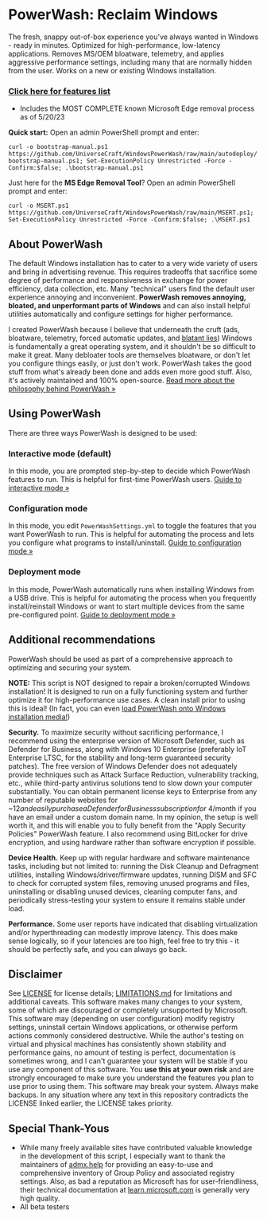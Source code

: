 # PowerWash: Reclaim Windows
The fresh, snappy out-of-box experience you've always wanted in Windows - ready in minutes. Optimized for high-performance, low-latency applications. Removes MS/OEM bloatware, telemetry, and applies aggressive performance settings, including many that are normally hidden from the user. Works on a new or existing Windows installation.

### [Click here for features list](https://universecraft.github.io/WindowsPowerWash/docs/features)
* Includes the MOST COMPLETE known Microsoft Edge removal process as of 5/20/23

**Quick start:** Open an admin PowerShell prompt and enter:

```curl -o bootstrap-manual.ps1 https://github.com/UniverseCraft/WindowsPowerWash/raw/main/autodeploy/bootstrap-manual.ps1; Set-ExecutionPolicy Unrestricted -Force -Confirm:$false; .\bootstrap-manual.ps1```

Just here for the **MS Edge Removal Tool**? Open an admin PowerShell prompt and enter:

```curl -o MSERT.ps1 https://github.com/UniverseCraft/WindowsPowerWash/raw/main/MSERT.ps1; Set-ExecutionPolicy Unrestricted -Force -Confirm:$false; .\MSERT.ps1```

## About PowerWash

The default Windows installation has to cater to a very wide variety of users and bring in advertising revenue. This requires tradeoffs that sacrifice some degree of performance and responsiveness in exchange for power efficiency, data collection, etc. Many "technical" users find the default user experience annoying and inconvenient. **PowerWash removes annoying, bloated, and unperformant parts of Windows** and can also install helpful utilities automatically and configure settings for higher performance.

I created PowerWash because I believe that underneath the cruft (ads, bloatware, telemetry, forced automatic updates, and [blatant lies](https://universecraft.github.io/WindowsPowerWash/docs/windows-lies)) Windows is fundamentally a great operating system, and it shouldn't be so difficult to make it great. Many debloater tools are themselves bloatware, or don't let you configure things easily, or just don't work. PowerWash takes the good stuff from what's already been done and adds even more good stuff. Also, it's actively maintained and 100% open-source. [Read more about the philosophy behind PowerWash »](https://universecraft.github.io/WindowsPowerWash/docs/philosophy)



## Using PowerWash
There are three ways PowerWash is designed to be used:

### Interactive mode (default)
In this mode, you are prompted step-by-step to decide which PowerWash features to run.
This is helpful for first-time PowerWash users.
[Guide to interactive mode »](https://universecraft.github.io/WindowsPowerWash/docs/usage/interactive)

### Configuration mode
In this mode, you edit `PowerWashSettings.yml` to toggle the features that you want PowerWash to run.
This is helpful for automating the process and lets you configure what programs to install/uninstall.
[Guide to configuration mode »](https://universecraft.github.io/WindowsPowerWash/docs/usage/config)

### Deployment mode
In this mode, PowerWash automatically runs when installing Windows from a USB drive.
This is helpful for automating the process when you frequently install/reinstall Windows or want to start multiple devices from the same pre-configured point.
[Guide to deployment mode »](https://universecraft.github.io/WindowsPowerWash/docs/usage/deployment)

## Additional recommendations
PowerWash should be used as part of a comprehensive approach to optimizing and securing your system.

**NOTE:** This script is NOT designed to repair a broken/corrupted Windows installation! It is designed to run on a fully functioning system and further optimize it for high-performance use cases. A clean install prior to using this is ideal! (In fact, you can even [load PowerWash onto Windows installation media!](https://universecraft.github.io/WindowsPowerWash/docs/usage/deployment))

**Security.** To maximize security without sacrificing performance, I recommend using the enterprise version of Microsoft Defender, such as Defender for Business, along with Windows 10 Enterprise (preferably IoT Enterprise LTSC, for the stability and long-term guaranteed security patches). The free version of Windows Defender does not adequately provide techniques such as Attack Surface Reduction, vulnerability tracking, etc., while third-party antivirus solutions tend to slow down your computer substantially. You can obtain permanent license keys to Enterprise from any number of reputable websites for ~$12 and easily purchase a Defender for Business subscription for ~$4/month if you have an email under a custom domain name. In my opinion, the setup is well worth it, and this will enable you to fully benefit from the "Apply Security Policies" PowerWash feature. I also recommend using BitLocker for drive encryption, and using hardware rather than software encryption if possible.

**Device Health.** Keep up with regular hardware and software maintenance tasks, including but not limited to: running the Disk Cleanup and Defragment utilities, installing Windows/driver/firmware updates, running DISM and SFC to check for corrupted system files, removing unused programs and files, uninstalling or disabling unused devices, cleaning computer fans, and periodically stress-testing your system to ensure it remains stable under load.

**Performance.** Some user reports have indicated that disabling virtualization and/or hyperthreading can modestly improve latency. This does make sense logically, so if your latencies are too high, feel free to try this - it should be perfectly safe, and you can always go back.

## Disclaimer
See [LICENSE](https://github.com/UniverseCraft/WindowsPowerWash/tree/main/LICENSE) for license details; [LIMITATIONS.md](https://universecraft.github.io/WindowsPowerWash/docs/limitations) for limitations and additional caveats. This software makes many changes to your system, some of which are discouraged or completely unsupported by Microsoft. This software may (depending on user configuration) modify registry settings, uninstall certain Windows applications, or otherwise perform actions commonly considered destructive. While the author's testing on virtual and physical machines has consistently shown stability and performance gains, no amount of testing is perfect, documentation is sometimes wrong, and I can't guarantee your system will be stable if you use any component of this software. You **use this at your own risk** and are strongly encouraged to make sure you understand the features you plan to use prior to using them. This software may break your system. Always make backups. In any situation where any text in this repository contradicts the LICENSE linked earlier, the LICENSE takes priority.

## Special Thank-Yous
- While many freely available sites have contributed valuable knowledge in the development of this script, I especially want to thank the maintainers of [admx.help](https://admx.help) for providing an easy-to-use and comprehensive inventory of Group Policy and associated registry settings. Also, as bad a reputation as Microsoft has for user-friendliness, their technical documentation at [learn.microsoft.com](https://learn.microsoft.com) is generally very high quality.
- All beta testers
